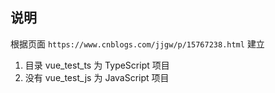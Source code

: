 说明
--
根据页面 `https://www.cnblogs.com/jjgw/p/15767238.html` 建立

1. 目录 vue_test_ts 为 TypeScript 项目
2. 没有 vue_test_js 为 JavaScript 项目